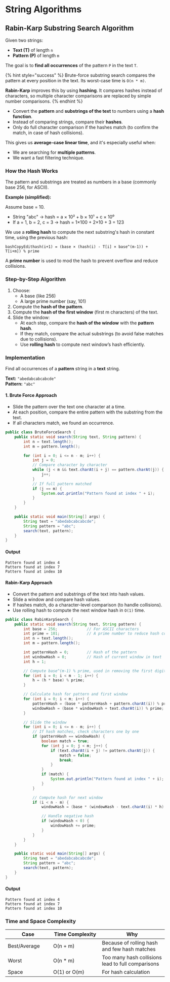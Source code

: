 # String Algorithms

## Rabin-Karp Substring Search Algorithm

Given two strings:

* **Text (T)** of length `n`
* **Pattern (P)** of length `m`

The goal is to **find all occurrences** of the pattern `P` in the text `T`.

{% hint style="success" %}
Brute-force substring search compares the pattern at every position in the text. Its worst-case time is `O(n * m)`.

**Rabin-Karp** improves this by using **hashing**. It compares hashes instead of characters, so multiple character comparisons are replaced by simple number comparisons.
{% endhint %}

* Convert the **pattern** and **substrings of the text** to numbers using a **hash function**.
* Instead of comparing strings, compare their **hashes**.
* Only do full character comparison if the hashes match (to confirm the match, in case of hash collisions).

This gives us **average-case linear time**, and it's especially useful when:

* We are searching for **multiple patterns**.
* We want a fast filtering technique.

### How the Hash Works

The pattern and substrings are treated as numbers in a base (commonly base 256, for ASCII).

**Example (simplified):**

Assume base = 10.

* String "abc" → hash = a × 10² + b × 10¹ + c × 10⁰
* If a = 1, b = 2, c = 3 → hash = 1×100 + 2×10 + 3 = 123

We use a **rolling hash** to compute the next substring's hash in constant time, using the previous hash:

```
bashCopyEdithash(i+1) = (base × (hash(i) - T[i] × base^(m-1)) + T[i+m]) % prime
```

A **prime number** is used to mod the hash to prevent overflow and reduce collisions.

### Step-by-Step Algorithm

1. Choose:
   * A base (like 256)
   * A large prime number (say, 101)
2. Compute the **hash of the pattern**.
3. Compute the **hash of the first window** (first m characters) of the text.
4. Slide the window:
   * At each step, compare the **hash of the window** with the **pattern hash**.
   * If they match, compare the actual substrings (to avoid false matches due to collisions).
   * Use **rolling hash** to compute next window’s hash efficiently.

### Implementation

Find all occurrences of a **pattern** string in a **text** string.

**Text:** `"abedabcabcabcde"`\
**Pattern:** `"abc"`

#### 1. Brute Force Approach

* Slide the pattern over the text one character at a time.
* At each position, compare the entire pattern with the substring from the text.
* If all characters match, we found an occurrence.

```java
public class BruteForceSearch {
    public static void search(String text, String pattern) {
        int n = text.length();
        int m = pattern.length();

        for (int i = 0; i <= n - m; i++) {
            int j = 0;
            // Compare character by character
            while (j < m && text.charAt(i + j) == pattern.charAt(j)) {
                j++;
            }
            // If full pattern matched
            if (j == m) {
                System.out.println("Pattern found at index " + i);
            }
        }
    }

    public static void main(String[] args) {
        String text = "abedabcabcabcde";
        String pattern = "abc";
        search(text, pattern);
    }
}
```

#### Output

```
Pattern found at index 4  
Pattern found at index 7  
Pattern found at index 10
```

#### Rabin-Karp Approach

* Convert the pattern and substrings of the text into hash values.
* Slide a window and compare hash values.
* If hashes match, do a character-level comparison (to handle collisions).
* Use rolling hash to compute the next window hash in `O(1)` time.

```java
public class RabinKarpSearch {
    public static void search(String text, String pattern) {
        int base = 256;             // For ASCII characters
        int prime = 101;            // A prime number to reduce hash collisions
        int n = text.length();
        int m = pattern.length();

        int patternHash = 0;        // Hash of the pattern
        int windowHash = 0;         // Hash of current window in text
        int h = 1;

        // Compute base^(m-1) % prime, used in removing the first digit
        for (int i = 0; i < m - 1; i++) {
            h = (h * base) % prime;
        }

        // Calculate hash for pattern and first window
        for (int i = 0; i < m; i++) {
            patternHash = (base * patternHash + pattern.charAt(i)) % prime;
            windowHash = (base * windowHash + text.charAt(i)) % prime;
        }

        // Slide the window
        for (int i = 0; i <= n - m; i++) {
            // If hash matches, check characters one by one
            if (patternHash == windowHash) {
                boolean match = true;
                for (int j = 0; j < m; j++) {
                    if (text.charAt(i + j) != pattern.charAt(j)) {
                        match = false;
                        break;
                    }
                }
                if (match) {
                    System.out.println("Pattern found at index " + i);
                }
            }

            // Compute hash for next window
            if (i < n - m) {
                windowHash = (base * (windowHash - text.charAt(i) * h) + text.charAt(i + m)) % prime;

                // Handle negative hash
                if (windowHash < 0) {
                    windowHash += prime;
                }
            }
        }
    }

    public static void main(String[] args) {
        String text = "abedabcabcabcde";
        String pattern = "abc";
        search(text, pattern);
    }
}
```

#### Output

```
Pattern found at index 4  
Pattern found at index 7  
Pattern found at index 10
```

### Time and Space Complexity

<table><thead><tr><th width="127.5806884765625">Case</th><th width="138.12060546875">Time Complexity</th><th>Why</th></tr></thead><tbody><tr><td>Best/Average</td><td>O(n + m)</td><td>Because of rolling hash and few hash matches</td></tr><tr><td>Worst</td><td>O(n * m)</td><td>Too many hash collisions lead to full comparisons</td></tr><tr><td>Space</td><td>O(1) or O(m)</td><td>For hash calculation</td></tr></tbody></table>
